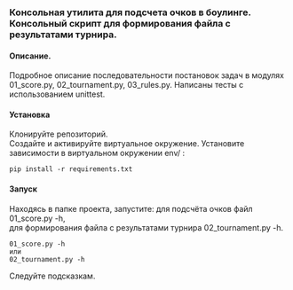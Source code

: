 ### Консольная утилита для подсчета очков в боулинге. Консольный скрипт для формирования файла с результатами турнира.
#### Описание.
Подробное описание последовательности постановок задач в модулях 01_score.py, 02_tournament.py, 03_rules.py.
Написаны тесты с использованием unittest.
#### Установка
Клонируйте репозиторий.  
Создайте и активируйте виртуальное окружение.
Установите зависимости в виртуальном окружении env/ :
```
pip install -r requirements.txt
```

#### Запуск
Находясь в папке проекта, запустите:  для подсчёта очков файл 01_score.py -h,  
для формирования файла с результатами турнира 02_tournament.py -h.
```
01_score.py -h
или
02_tournament.py -h
```
Следуйте подсказкам.
